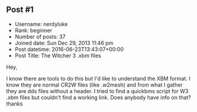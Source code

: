 ## Post #1
- Username: nerdyluke
- Rank: beginner
- Number of posts: 37
- Joined date: Sun Dec 29, 2013 11:46 pm
- Post datetime: 2016-06-23T13:43:07+00:00
- Post Title: The Witcher 3 .xbm files

Hey,

I know there are tools to do this but I'd like to understand the XBM format. I know they are normal CR2W files (like .w2mesh) and from what I gather they are dds files without a header. I tried to find a quickbms script for W3 .xbm files but couldn't find a working link. Does anybody have info on that?
thanks

